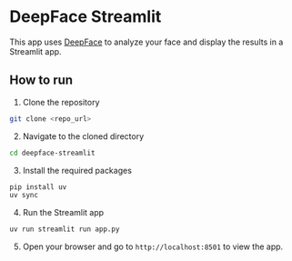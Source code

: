 DeepFace Streamlit
========================

This app uses [DeepFace](https://github.com/serengil/deepface) to analyze your face and display the results in a Streamlit app.


## How to run

1. Clone the repository
```bash
git clone <repo_url>
```

2. Navigate to the cloned directory
```bash
cd deepface-streamlit
```

3. Install the required packages
```bash
pip install uv
uv sync
```

4. Run the Streamlit app
```bash
uv run streamlit run app.py
```

5. Open your browser and go to `http://localhost:8501` to view the app.
